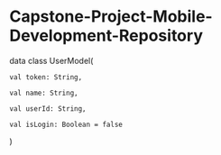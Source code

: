 # Capstone-Project-Mobile-Development-Repository

data class UserModel(

    val token: String,

    val name: String,

    val userId: String,

    val isLogin: Boolean = false
)
